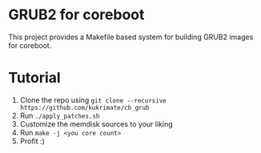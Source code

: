 # GRUB2 for coreboot
This project provides a Makefile based system for building GRUB2 images for coreboot.
# Tutorial
1. Clone the repo using `git clone --recursive https://github.com/kukrimate/cb_grub`
2. Run `./apply_patches.sh`
2. Customize the memdisk sources to your liking
3. Run `make -j <you core count>`
4. Profit :)
